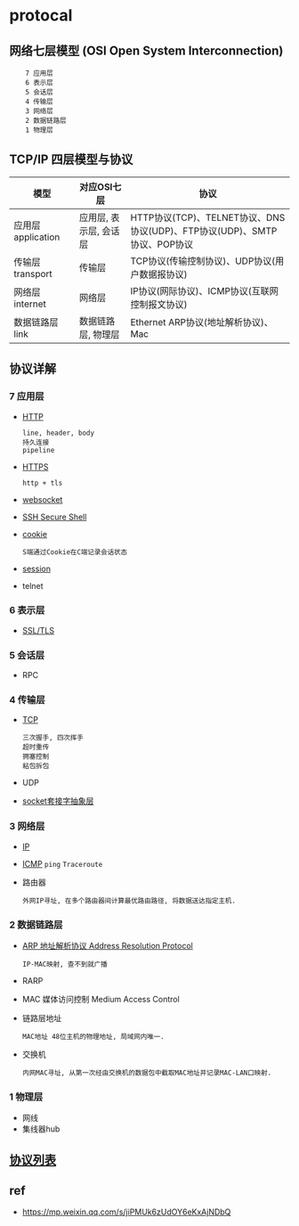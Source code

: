 # protocal  
  
## 网络七层模型 (OSI Open System Interconnection)  

        7 应用层  
        6 表示层  
        5 会话层  
        4 传输层  
        3 网络层  
        2 数据链路层  
        1 物理层  

## TCP/IP 四层模型与协议

| 模型               | 对应OSI七层               | 协议                                                                     |
| ------------------ | ---------------------- | ------------------------------------------------------------------------ |
| 应用层 application | 应用层, 表示层, 会话层 | HTTP协议(TCP)、TELNET协议、DNS协议(UDP)、FTP协议(UDP)、SMTP协议、POP协议 |
| 传输层 transport   | 传输层                 | TCP协议(传输控制协议)、UDP协议(用户数据报协议)                           |
| 网络层 internet    | 网络层                 | IP协议(网际协议)、ICMP协议(互联网控制报文协议)                           |
| 数据链路层 link    | 数据链路层, 物理层     | Ethernet ARP协议(地址解析协议)、Mac                                      |

## 协议详解
  
### 7 应用层  

- [HTTP](HTTP.md)  

      line, header, body
      持久连接
      pipeline

- [HTTPS](HTTPS.md)  

      http + tls

- [websocket](websocket.md)
- [SSH Secure Shell](SSH.md)
- [cookie](cookie.md)

      S端通过Cookie在C端记录会话状态

- [session](session.md)
- telnet

### 6 表示层

- [SSL/TLS](SSL-TLS.md)  

### 5 会话层

- RPC

### 4 传输层

- [TCP](TCP.md)

      三次握手, 四次挥手
      超时重传
      拥塞控制
      粘包拆包

- UDP  
- [socket套接字抽象层](socket.md)  

### 3 网络层

- [IP](IP.md)  
- [ICMP](ICMP.md) `ping` `Traceroute`  
- 路由器

      外网IP寻址, 在多个路由器间计算最优路由路径, 将数据送达指定主机.

### 2 数据链路层

- [ARP 地址解析协议 Address Resolution Protocol](ARP.md)

      IP-MAC映射, 查不到就广播

- RARP  
- MAC 媒体访问控制 Medium Access Control  
- 链路层地址

      MAC地址 48位主机的物理地址, 局域网内唯一.  

- 交换机

      内网MAC寻址, 从第一次经由交换机的数据包中截取MAC地址并记录MAC-LAN口映射.  

### 1 物理层

- 网线  
- 集线器hub  

## [协议列表](protocal-list.md)

## ref

- <https://mp.weixin.qq.com/s/jiPMUk6zUdOY6eKxAjNDbQ>